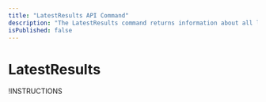 ```yaml
---
title: "LatestResults API Command"
description: "The LatestResults command returns information about all lab instance results that have recently changed state."
isPublished: false
---
```


# LatestResults

!INSTRUCTIONS[](https://raw.githubusercontent.com/LearnOnDemandSystems/docs/master/lod/lod-api/api-deprecate-message.md)
